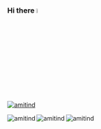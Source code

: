 ### Hi there <img src="https://media.giphy.com/media/hvRJCLFzcasrR4ia7z/giphy.gif" width="5%">

<a href="https://github.com/ryo-ma/github-profile-trophy"><img src="https://github-profile-trophy.vercel.app/?username=amitind" alt="amitind" /></a> 

<img align="left" src="https://github-readme-stats.vercel.app/api?username=amitind&show_icons=true&locale=en" alt="amitind" />

<img align="center" src="https://github-readme-streak-stats.herokuapp.com/?user=amitind&theme=default" alt="amitind" />

<img align="left" src="https://github-readme-stats.vercel.app/api/top-langs?username=amitind&show_icons=true&locale=en&layout=compact" alt="amitind" />

